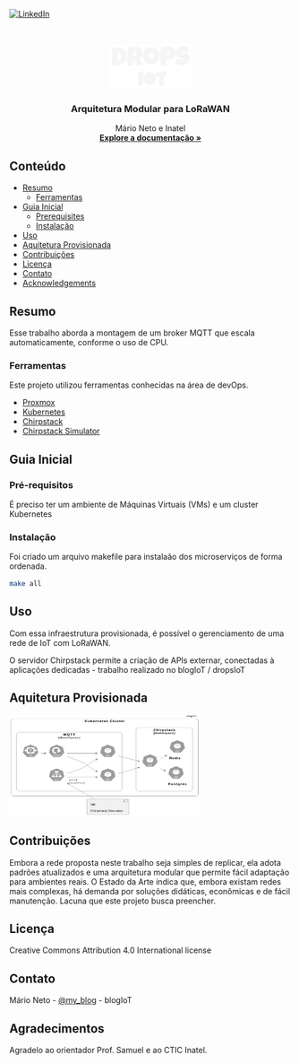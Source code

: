 <!-- PROJECT SHIELDS -->
<!--
*** I'm using markdown "reference style" links for readability.
*** Reference links are enclosed in brackets [ ] instead of parentheses ( ).
*** See the bottom of this document for the declaration of the reference variables
*** for contributors-url, forks-url, etc. This is an optional, concise syntax you may use.
*** https://www.markdownguide.org/basic-syntax/#reference-style-links
-->
[![LinkedIn][linkedin-shield]][linkedin-url]



<!-- PROJECT LOGO -->
<br />
<p align="center">
  <a href="http://dropsiot.com.br/">
    <img src="drops.png" alt="Logo" width="150" height="80">
  </a>

  <h3 align="center">Arquitetura Modular para LoRaWAN</h3>

  <p align="center">
    Mário Neto e Inatel
    <br />
    <a href="https://blogiot.com.br"><strong>Explore a documentação »</strong></a>
    <br />
  </p>
</p>



<!-- TABLE OF CONTENTS -->
## Conteúdo

* [Resumo](#resumo)
  * [Ferramentas](#ferramentas)
* [Guia Inicial](#guia-inicial)
  * [Prerequisites](#prerequisites)
  * [Instalação](#instalação)
* [Uso](#uso)
* [Aquitetura Provisionada](#aquitetura-provisionada)
* [Contribuições](#contribuições)
* [Licença](#licença)
* [Contato](#contato)
* [Acknowledgements](#acknowledgements)



<!-- ABOUT THE PROJECT -->
## Resumo
Esse trabalho aborda a montagem de um broker MQTT que escala automaticamente, conforme o uso de CPU.


### Ferramentas
Este projeto utilizou ferramentas conhecidas na área de devOps.
* [Proxmox](https://www.proxmox.com)
* [Kubernetes](https://kubernetes.io)
* [Chirpstack](https://www.chirpstack.io)
* [Chirpstack Simulator](https://github.com/brocaar/chirpstack-simulator)


<!-- GETTING STARTED -->
## Guia Inicial


### Pré-requisitos

É preciso ter um ambiente de Máquinas Virtuais (VMs) e um cluster Kubernetes

### Instalação

Foi criado um arquivo makefile para instalaão dos microserviços de forma ordenada.
```sh
make all
```

<!-- USAGE EXAMPLES -->
## Uso

Com essa infraestrutura provisionada, é possível o gerenciamento de uma rede de IoT com LoRaWAN.

O servidor Chirpstack permite a criação de APIs externar, conectadas à aplicações dedicadas - trabalho realizado no blogIoT / dropsIoT


<!-- ARQUITETURA -->
## Aquitetura Provisionada

<img src="imagens/arquitetura.jpeg" alt="Logo" width="340" height="180">

<!-- CONTRIBUTING -->
## Contribuições

Embora a rede proposta neste trabalho seja simples de replicar, ela adota padrões atualizados e uma arquitetura modular que permite fácil adaptação para ambientes reais. O Estado da Arte indica que, embora existam redes mais complexas, há demanda por soluções didáticas, econômicas e de fácil manutenção. Lacuna que este projeto busca preencher.


<!-- LICENSE -->
## Licença

 Creative Commons Attribution 4.0 International license


<!-- CONTACT -->
## Contato

Mário Neto - [@my_blog](https://blogiot.com.br) - blogIoT


<!-- ACKNOWLEDGEMENTS -->
## Agradecimentos
Agradelo ao orientador Prof. Samuel e ao CTIC Inatel.




<!-- MARKDOWN LINKS & IMAGES -->
<!-- https://www.markdownguide.org/basic-syntax/#reference-style-links -->
[contributors-shield]: https://img.shields.io/github/contributors/othneildrew/Best-README-Template.svg?style=flat-square
[contributors-url]: https://github.com/mgneto26/kubeChirpstack/graphs/contributors
[forks-shield]: https://img.shields.io/github/forks/othneildrew/Best-README-Template.svg?style=flat-square
[forks-url]: https://github.com/mgneto26/kubeChirpstack/forks
[stars-shield]: https://img.shields.io/github/stars/othneildrew/Best-README-Template.svg?style=flat-square
[stars-url]: https://github.com/othneildrew/Best-README-Template/stargazers
[issues-shield]: https://img.shields.io/github/issues/othneildrew/Best-README-Template.svg?style=flat-square
[issues-url]: https://github.com/othneildrew/Best-README-Template/issues
[license-shield]: https://img.shields.io/github/license/othneildrew/Best-README-Template.svg?style=flat-square
[license-url]: https://github.com/mgneto26/kubeChirpstack?tab=License-1-ov-file#readme
[linkedin-shield]: https://img.shields.io/badge/-LinkedIn-black.svg?style=flat-square&logo=linkedin&colorB=555
[linkedin-url]: https://www.linkedin.com/in/m%C3%A1rio-neto-55553256/
[product-screenshot]: images/screenshot.png
